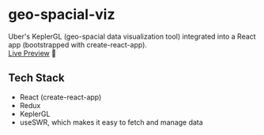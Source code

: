 # geo-spacial-viz

Uber's KeplerGL (geo-spacial data visualization tool) integrated into a React app (bootstrapped with create-react-app).  
[Live Preview](https://geo-spacial-viz.vercel.app/) 🎉

## Tech Stack
- React (create-react-app)
- Redux
- KeplerGL
- useSWR, which makes it easy to fetch and manage data

